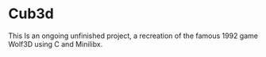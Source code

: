 # Cub3d

This Is an ongoing unfinished project, a recreation of the famous 1992 game Wolf3D using C and Minilibx.
